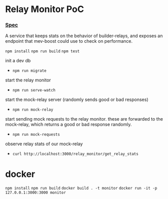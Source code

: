 # Relay Monitor PoC

### [Spec](https://hackmd.io/@GUEKFRb9TryQv9zr8Zjx8Q/SJ-d0g9i5)

A service that keeps stats on the behavior of builder-relays, and exposes an endpoint that mev-boost could use to check on performance.

`npm install`
`npm run build`
`npm test`

init a dev db

- `npm run migrate`

start the relay monitor

- `npm run serve-watch`

start the mock-relay server (randomly sends good or bad responses)

- `npm run mock-relay`

start sending mock requests to the relay monitor. these are forwarded to the mock-relay, which returns a good or bad response randomly.

- `npm run mock-requests`

observe relay stats of our mock-relay

- `curl http://localhost:3000/relay_monitor/get_relay_stats`

# docker

`npm install`
`npm run build`
`docker build . -t monitor`
`docker run -it -p 127.0.0.1:3000:3000 monitor`
